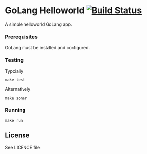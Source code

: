 # GoLang Helloworld [![Build Status](https://travis-ci.org/nemonik/helloworld.svg?branch=master)](https://travis-ci.org/nemonik/helloworld)

A simple helloworld GoLang app.

### Prerequisites

GoLang must be installed and configured.

### Testing

Typcially

```
make test
```

Alternatively

```
make sonar
```

### Running

```
make run
```

## License

See LICENCE file


